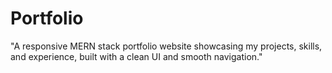 # Portfolio
"A responsive MERN stack portfolio website showcasing my projects, skills, and experience, built with a clean UI and smooth navigation."
